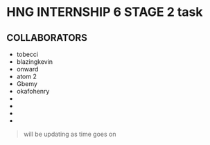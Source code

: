 # HNG INTERNSHIP 6 STAGE 2 task

## COLLABORATORS

* tobecci
* blazingkevin
* onward
* atom 2
* Gbemy
* okafohenry
*
*
*
*

> will be updating as time goes on
